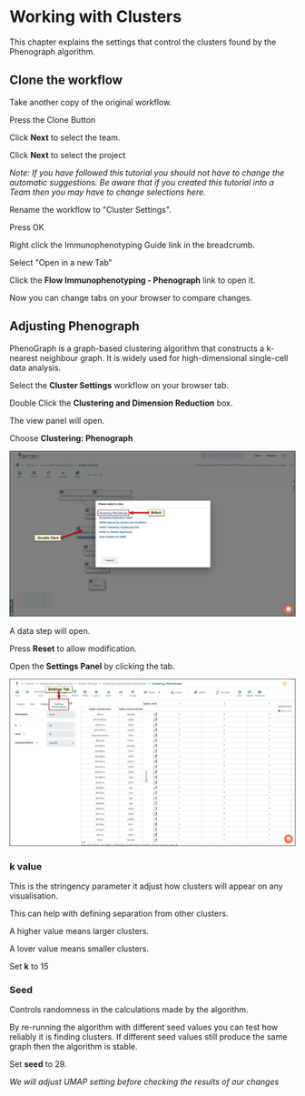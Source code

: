 # Working with Clusters

This chapter explains the settings that control the clusters found by the Phenograph algorithm.

## Clone the workflow

Take another copy of the original workflow.

Press the Clone Button

Click **Next** to select the team.

Click **Next** to select the project

*Note: If you have followed this tutorial you should not have to change the automatic suggestions. Be aware that if you created this tutorial into a Team then you may have to change selections here.*

Rename the workflow to "Cluster Settings".

Press OK

Right click the Immunophenotyping Guide link in the breadcrumb.

Select "Open in a new Tab"

Click the **Flow Immunophenotyping - Phenograph** link to open it.

Now you can change tabs on your browser to compare changes.

## Adjusting Phenograph

PhenoGraph is a graph-based clustering algorithm that constructs a k-nearest neighbour graph. It is widely used for high-dimensional single-cell data analysis.

Select the **Cluster Settings** workflow on your browser tab.

Double Click the **Clustering and Dimension Reduction** box.

The view panel will open.

Choose **Clustering: Phenograph**

![Screenshot](images/3_Clustering_phenograph.jpg)

A data step will open.

Press **Reset** to allow modification.

Open the **Settings Panel** by clicking the tab.

![Screenshot](images/3_phenograph.jpg)

### k value

This is the stringency parameter it adjust how clusters will appear on any visualisation.

This can help with defining separation from other clusters.

A higher value means larger clusters.

A lover value means smaller clusters.

Set **k** to 15

### Seed

Controls randomness in the calculations made by the algorithm.

By re-running the algorithm with different seed values you can test how reliably it is finding clusters. If different seed values still produce the same graph then the algorithm is stable.

Set **seed** to 29.

*We will adjust UMAP setting before checking the results of our changes*